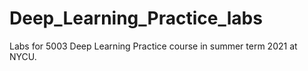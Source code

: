 # Deep_Learning_Practice_labs
Labs for 5003 Deep Learning Practice course in summer term 2021 at NYCU.
